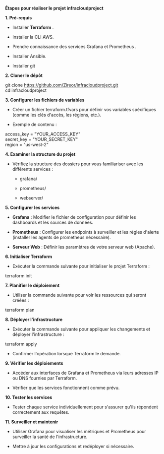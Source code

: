 **Étapes pour réaliser le projet infracloudproject**

**1. Pré-requis**

- Installer **Terraform** .

- Installer la CLI AWS.

- Prendre connaissance des services Grafana et Prometheus .

- Installer Ansible.

- Installer git

**2. Cloner le dépôt**

git clone [https://github.com/Zireor/infracloudproject.git  
](https://github.com/Zireor/infracloudproject.git)cd infracloudproject

**3. Configurer les fichiers de variables**

- Créer un fichier terraform.tfvars pour définir vos variables
  spécifiques (comme les clés d\'accès, les régions, etc.).

- Exemple de contenu :

access_key = \"YOUR_ACCESS_KEY\"  
secret_key = \"YOUR_SECRET_KEY\"  
region = \"us-west-2\"

**4. Examiner la structure du projet**

- Vérifiez la structure des dossiers pour vous familiariser avec les
  différents services :

  - grafana/

  - prometheus/

  - webserver/

**5. Configurer les services**

- **Grafana** : Modifier le fichier de configuration pour définir les
  dashboards et les sources de données.

- **Prometheus** : Configurer les endpoints à surveiller et les règles
  d\'alerte (installer les agents de prometheus nécessaire).

- **Serveur Web** : Définir les paramètres de votre serveur web
  (Apache).

**6. Initialiser Terraform**

- Exécuter la commande suivante pour initialiser le projet Terraform :

terraform init

**7. Planifier le déploiement**

- Utiliser la commande suivante pour voir les ressources qui seront
  créées :

terraform plan

**8. Déployer l\'infrastructure**

- Exécuter la commande suivante pour appliquer les changements et
  déployer l\'infrastructure :

terraform apply

- Confirmer l\'opération lorsque Terraform le demande.

**9. Vérifier les déploiements**

- Accéder aux interfaces de Grafana et Prometheus via leurs adresses IP
  ou DNS fournies par Terraform.

- Vérifier que les services fonctionnent comme prévu.

**10. Tester les services**

- Tester chaque service individuellement pour s\'assurer qu\'ils
  répondent correctement aux requêtes.

**11. Surveiller et maintenir**

- Utiliser Grafana pour visualiser les métriques et Prometheus pour
  surveiller la santé de l\'infrastructure.

- Mettre à jour les configurations et redéployer si nécessaire.
